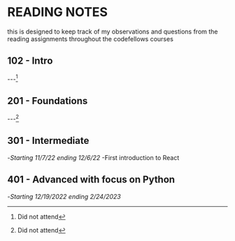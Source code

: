 # READING NOTES
this is designed to keep track of my observations and questions from the reading assignments throughout the codefellows courses
## 102 - Intro
---[^1]
[^1]: Did not attend
## 201 - Foundations
---[^1]
[^1]: Did not attend
## 301 - Intermediate 
-*Starting 11/7/22 ending 12/6/22*
-First introduction to React

## 401 - Advanced with focus on Python 
 -*Starting 12/19/2022 ending 2/24/2023*
